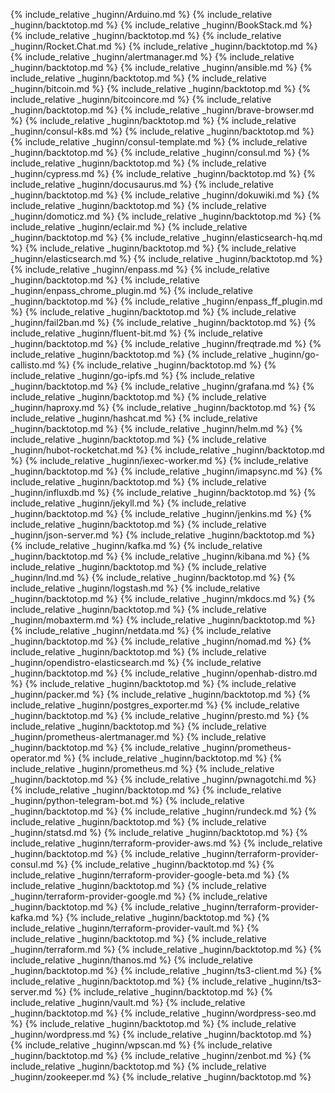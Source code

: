 
{% include_relative _huginn/Arduino.md %}
{% include_relative _huginn/backtotop.md %}
{% include_relative _huginn/BookStack.md %}
{% include_relative _huginn/backtotop.md %}
{% include_relative _huginn/Rocket.Chat.md %}
{% include_relative _huginn/backtotop.md %}
{% include_relative _huginn/alertmanager.md %}
{% include_relative _huginn/backtotop.md %}
{% include_relative _huginn/ansible.md %}
{% include_relative _huginn/backtotop.md %}
{% include_relative _huginn/bitcoin.md %}
{% include_relative _huginn/backtotop.md %}
{% include_relative _huginn/bitcoincore.md %}
{% include_relative _huginn/backtotop.md %}
{% include_relative _huginn/brave-browser.md %}
{% include_relative _huginn/backtotop.md %}
{% include_relative _huginn/consul-k8s.md %}
{% include_relative _huginn/backtotop.md %}
{% include_relative _huginn/consul-template.md %}
{% include_relative _huginn/backtotop.md %}
{% include_relative _huginn/consul.md %}
{% include_relative _huginn/backtotop.md %}
{% include_relative _huginn/cypress.md %}
{% include_relative _huginn/backtotop.md %}
{% include_relative _huginn/docusaurus.md %}
{% include_relative _huginn/backtotop.md %}
{% include_relative _huginn/dokuwiki.md %}
{% include_relative _huginn/backtotop.md %}
{% include_relative _huginn/domoticz.md %}
{% include_relative _huginn/backtotop.md %}
{% include_relative _huginn/eclair.md %}
{% include_relative _huginn/backtotop.md %}
{% include_relative _huginn/elasticsearch-hq.md %}
{% include_relative _huginn/backtotop.md %}
{% include_relative _huginn/elasticsearch.md %}
{% include_relative _huginn/backtotop.md %}
{% include_relative _huginn/enpass.md %}
{% include_relative _huginn/backtotop.md %}
{% include_relative _huginn/enpass_chrome_plugin.md %}
{% include_relative _huginn/backtotop.md %}
{% include_relative _huginn/enpass_ff_plugin.md %}
{% include_relative _huginn/backtotop.md %}
{% include_relative _huginn/fail2ban.md %}
{% include_relative _huginn/backtotop.md %}
{% include_relative _huginn/fluent-bit.md %}
{% include_relative _huginn/backtotop.md %}
{% include_relative _huginn/freqtrade.md %}
{% include_relative _huginn/backtotop.md %}
{% include_relative _huginn/go-callisto.md %}
{% include_relative _huginn/backtotop.md %}
{% include_relative _huginn/go-ipfs.md %}
{% include_relative _huginn/backtotop.md %}
{% include_relative _huginn/grafana.md %}
{% include_relative _huginn/backtotop.md %}
{% include_relative _huginn/haproxy.md %}
{% include_relative _huginn/backtotop.md %}
{% include_relative _huginn/hashcat.md %}
{% include_relative _huginn/backtotop.md %}
{% include_relative _huginn/helm.md %}
{% include_relative _huginn/backtotop.md %}
{% include_relative _huginn/hubot-rocketchat.md %}
{% include_relative _huginn/backtotop.md %}
{% include_relative _huginn/iexec-worker.md %}
{% include_relative _huginn/backtotop.md %}
{% include_relative _huginn/imapsync.md %}
{% include_relative _huginn/backtotop.md %}
{% include_relative _huginn/influxdb.md %}
{% include_relative _huginn/backtotop.md %}
{% include_relative _huginn/jekyll.md %}
{% include_relative _huginn/backtotop.md %}
{% include_relative _huginn/jenkins.md %}
{% include_relative _huginn/backtotop.md %}
{% include_relative _huginn/json-server.md %}
{% include_relative _huginn/backtotop.md %}
{% include_relative _huginn/kafka.md %}
{% include_relative _huginn/backtotop.md %}
{% include_relative _huginn/kibana.md %}
{% include_relative _huginn/backtotop.md %}
{% include_relative _huginn/lnd.md %}
{% include_relative _huginn/backtotop.md %}
{% include_relative _huginn/logstash.md %}
{% include_relative _huginn/backtotop.md %}
{% include_relative _huginn/mkdocs.md %}
{% include_relative _huginn/backtotop.md %}
{% include_relative _huginn/mobaxterm.md %}
{% include_relative _huginn/backtotop.md %}
{% include_relative _huginn/netdata.md %}
{% include_relative _huginn/backtotop.md %}
{% include_relative _huginn/nomad.md %}
{% include_relative _huginn/backtotop.md %}
{% include_relative _huginn/opendistro-elasticsearch.md %}
{% include_relative _huginn/backtotop.md %}
{% include_relative _huginn/openhab-distro.md %}
{% include_relative _huginn/backtotop.md %}
{% include_relative _huginn/packer.md %}
{% include_relative _huginn/backtotop.md %}
{% include_relative _huginn/postgres_exporter.md %}
{% include_relative _huginn/backtotop.md %}
{% include_relative _huginn/presto.md %}
{% include_relative _huginn/backtotop.md %}
{% include_relative _huginn/prometheus-alertmanager.md %}
{% include_relative _huginn/backtotop.md %}
{% include_relative _huginn/prometheus-operator.md %}
{% include_relative _huginn/backtotop.md %}
{% include_relative _huginn/prometheus.md %}
{% include_relative _huginn/backtotop.md %}
{% include_relative _huginn/pwnagotchi.md %}
{% include_relative _huginn/backtotop.md %}
{% include_relative _huginn/python-telegram-bot.md %}
{% include_relative _huginn/backtotop.md %}
{% include_relative _huginn/rundeck.md %}
{% include_relative _huginn/backtotop.md %}
{% include_relative _huginn/statsd.md %}
{% include_relative _huginn/backtotop.md %}
{% include_relative _huginn/terraform-provider-aws.md %}
{% include_relative _huginn/backtotop.md %}
{% include_relative _huginn/terraform-provider-consul.md %}
{% include_relative _huginn/backtotop.md %}
{% include_relative _huginn/terraform-provider-google-beta.md %}
{% include_relative _huginn/backtotop.md %}
{% include_relative _huginn/terraform-provider-google.md %}
{% include_relative _huginn/backtotop.md %}
{% include_relative _huginn/terraform-provider-kafka.md %}
{% include_relative _huginn/backtotop.md %}
{% include_relative _huginn/terraform-provider-vault.md %}
{% include_relative _huginn/backtotop.md %}
{% include_relative _huginn/terraform.md %}
{% include_relative _huginn/backtotop.md %}
{% include_relative _huginn/thanos.md %}
{% include_relative _huginn/backtotop.md %}
{% include_relative _huginn/ts3-client.md %}
{% include_relative _huginn/backtotop.md %}
{% include_relative _huginn/ts3-server.md %}
{% include_relative _huginn/backtotop.md %}
{% include_relative _huginn/vault.md %}
{% include_relative _huginn/backtotop.md %}
{% include_relative _huginn/wordpress-seo.md %}
{% include_relative _huginn/backtotop.md %}
{% include_relative _huginn/wordpress.md %}
{% include_relative _huginn/backtotop.md %}
{% include_relative _huginn/wpscan.md %}
{% include_relative _huginn/backtotop.md %}
{% include_relative _huginn/zenbot.md %}
{% include_relative _huginn/backtotop.md %}
{% include_relative _huginn/zookeeper.md %}
{% include_relative _huginn/backtotop.md %}
